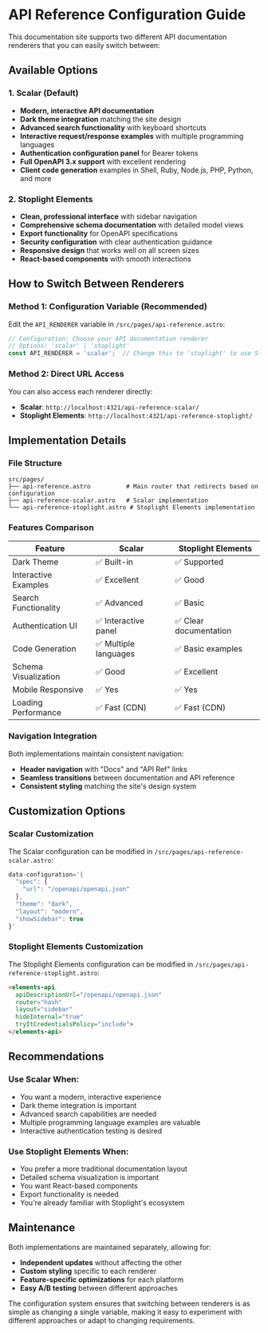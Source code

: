 # API Reference Configuration Guide

This documentation site supports two different API documentation renderers that you can easily switch between:

## Available Options

### 1. Scalar (Default)
- **Modern, interactive API documentation**
- **Dark theme integration** matching the site design
- **Advanced search functionality** with keyboard shortcuts
- **Interactive request/response examples** with multiple programming languages
- **Authentication configuration panel** for Bearer tokens
- **Full OpenAPI 3.x support** with excellent rendering
- **Client code generation** examples in Shell, Ruby, Node.js, PHP, Python, and more

### 2. Stoplight Elements
- **Clean, professional interface** with sidebar navigation
- **Comprehensive schema documentation** with detailed model views
- **Export functionality** for OpenAPI specifications
- **Security configuration** with clear authentication guidance
- **Responsive design** that works well on all screen sizes
- **React-based components** with smooth interactions

## How to Switch Between Renderers

### Method 1: Configuration Variable (Recommended)

Edit the `API_RENDERER` variable in `/src/pages/api-reference.astro`:

```javascript
// Configuration: Choose your API documentation renderer
// Options: 'scalar' | 'stoplight'
const API_RENDERER = 'scalar';  // Change this to 'stoplight' to use Stoplight Elements
```

### Method 2: Direct URL Access

You can also access each renderer directly:

- **Scalar**: `http://localhost:4321/api-reference-scalar/`
- **Stoplight Elements**: `http://localhost:4321/api-reference-stoplight/`

## Implementation Details

### File Structure

```
src/pages/
├── api-reference.astro          # Main router that redirects based on configuration
├── api-reference-scalar.astro   # Scalar implementation
└── api-reference-stoplight.astro # Stoplight Elements implementation
```

### Features Comparison

| Feature | Scalar | Stoplight Elements |
|---------|--------|-------------------|
| Dark Theme | ✅ Built-in | ✅ Supported |
| Interactive Examples | ✅ Excellent | ✅ Good |
| Search Functionality | ✅ Advanced | ✅ Basic |
| Authentication UI | ✅ Interactive panel | ✅ Clear documentation |
| Code Generation | ✅ Multiple languages | ✅ Basic examples |
| Schema Visualization | ✅ Good | ✅ Excellent |
| Mobile Responsive | ✅ Yes | ✅ Yes |
| Loading Performance | ✅ Fast (CDN) | ✅ Fast (CDN) |

### Navigation Integration

Both implementations maintain consistent navigation:
- **Header navigation** with "Docs" and "API Ref" links
- **Seamless transitions** between documentation and API reference
- **Consistent styling** matching the site's design system

## Customization Options

### Scalar Customization

The Scalar configuration can be modified in `/src/pages/api-reference-scalar.astro`:

```javascript
data-configuration='{
  "spec": {
    "url": "/openapi/openapi.json"
  },
  "theme": "dark",
  "layout": "modern",
  "showSidebar": true
}'
```

### Stoplight Elements Customization

The Stoplight Elements configuration can be modified in `/src/pages/api-reference-stoplight.astro`:

```html
<elements-api
  apiDescriptionUrl="/openapi/openapi.json"
  router="hash"
  layout="sidebar"
  hideInternal="true"
  tryItCredentialsPolicy="include">
</elements-api>
```

## Recommendations

### Use Scalar When:
- You want a modern, interactive experience
- Dark theme integration is important
- Advanced search capabilities are needed
- Multiple programming language examples are valuable
- Interactive authentication testing is desired

### Use Stoplight Elements When:
- You prefer a more traditional documentation layout
- Detailed schema visualization is important
- You want React-based components
- Export functionality is needed
- You're already familiar with Stoplight's ecosystem

## Maintenance

Both implementations are maintained separately, allowing for:
- **Independent updates** without affecting the other
- **Custom styling** specific to each renderer
- **Feature-specific optimizations** for each platform
- **Easy A/B testing** between different approaches

The configuration system ensures that switching between renderers is as simple as changing a single variable, making it easy to experiment with different approaches or adapt to changing requirements.

